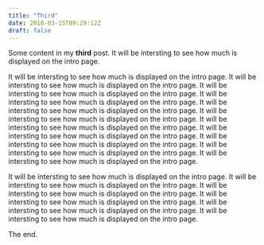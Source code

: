 ```yaml
---
title: "Third"
date: 2018-03-15T09:29:12Z
draft: false
---
```

Some content in my **third** post. It will be intersting to see how much is displayed on the intro page.

It will be intersting to see how much is displayed on the intro page. It will be intersting to see how much is displayed on the intro page. It will be intersting to see how much is displayed on the intro page. It will be intersting to see how much is displayed on the intro page. It will be intersting to see how much is displayed on the intro page. It will be intersting to see how much is displayed on the intro page. It will be intersting to see how much is displayed on the intro page. It will be intersting to see how much is displayed on the intro page. It will be intersting to see how much is displayed on the intro page. It will be intersting to see how much is displayed on the intro page. It will be intersting to see how much is displayed on the intro page. 

It will be intersting to see how much is displayed on the intro page. It will be intersting to see how much is displayed on the intro page. It will be intersting to see how much is displayed on the intro page. It will be intersting to see how much is displayed on the intro page. It will be intersting to see how much is displayed on the intro page. It will be intersting to see how much is displayed on the intro page. 

The end.
